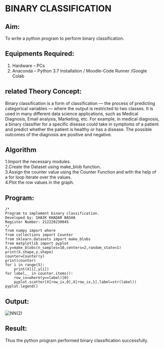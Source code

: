 # BINARY CLASSIFICATION
## Aim:
To write a python program to perform binary classification.

## Equipments Required:
1. Hardware – PCs
2. Anaconda – Python 3.7 Installation / Moodle-Code Runner /Google Colab

## related Theory Concept:
Binary classification is a form of classification — the process of predicting categorical variables — where the output is restricted to two classes. It is used in many different data science applications, such as Medical Diagnosis, Email analysis, Marketing, etc. For example, in medical diagnosis, a binary classifier for a specific disease could take in symptoms of a patient and predict whether the patient is healthy or has a disease. The possible outcomes of the diagnosis are positive and negative.

## Algorithm
1.Import the necessary modules.<br/>
2.Create the Dataset using make_blob function.<br/>
3.Assign the counter value using the Counter Function and with the help of a for loop iterate over the values.<br/>
4.Plot the row values in the graph.<br/>

## Program:
```
/*
Program to implement binary classification.
Developed by: SHAIK KHADAR BASHA
Register Number: 212220230045
*/
from numpy import where
from collections import Counter
from sklearn.datasets import make_blobs
from matplotlib import pyplot
X,y=make_blobs(n_samples=10,centers=2,random_state=1)
print(X.shape,y.shape)
counter=Counter(y)
print(counter)
for i in range(5):
    print(X[i],y[i])
for label,_ in counter.items():
    row_ix=where(y==label)[0]
    pyplot.scatter(X[row_ix,0],X[row_ix,1],label=str(label))
pyplot.legend()
```

## Output:

![NN(2)](https://user-images.githubusercontent.com/75235233/164288378-c6941dfc-5053-4539-8310-f62517bb018d.png)


## Result:
Thus the python program performed binary classification successfully.
